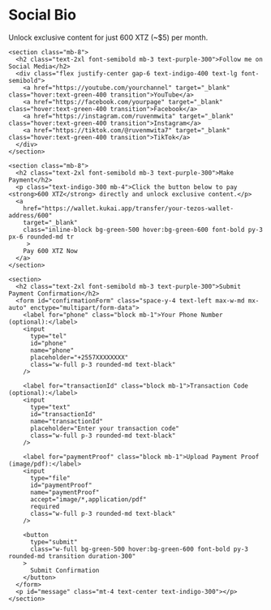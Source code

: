 <!DOCTYPE html>
<html lang="en" >
<head>
  <meta charset="UTF-8" />
  <meta name="viewport" content="width=device-width, initial-scale=1" />
  <title>Social Bio - Exclusive Content Access</title>
  <link href="https://cdn.jsdelivr.net/npm/tailwindcss@2.2.19/dist/tailwind.min.css" rel="stylesheet" />
</head>
<body class="bg-gradient-to-r from-indigo-900 via-purple-900 to-pink-900 min-h-screen flex items-center justify-center p-6 text-white">
  <main class="bg-gray-900 bg-opacity-90 rounded-xl shadow-xl max-w-lg w-full p-8 text-center">
    <h1 class="text-5xl font-extrabold mb-4 tracking-wide">Social Bio</h1>
    <p class="mb-6 text-indigo-300 text-lg">Unlock exclusive content for just <span class="font-bold text-green-400">600 XTZ (~$5)</span> per month.</p>

    <section class="mb-8">
      <h2 class="text-2xl font-semibold mb-3 text-purple-300">Follow me on Social Media</h2>
      <div class="flex justify-center gap-6 text-indigo-400 text-lg font-semibold">
        <a href="https://youtube.com/yourchannel" target="_blank" class="hover:text-green-400 transition">YouTube</a>
        <a href="https://facebook.com/yourpage" target="_blank" class="hover:text-green-400 transition">Facebook</a>
        <a href="https://instagram.com/ruvenmwita" target="_blank" class="hover:text-green-400 transition">Instagram</a>
        <a href="https://tiktok.com/@ruvenmwita7" target="_blank" class="hover:text-green-400 transition">TikTok</a>
      </div>
    </section>

    <section class="mb-8">
      <h2 class="text-2xl font-semibold mb-3 text-purple-300">Make Payment</h2>
      <p class="text-indigo-300 mb-4">Click the button below to pay <strong>600 XTZ</strong> directly and unlock exclusive content.</p>
      <a 
        href="https://wallet.kukai.app/transfer/your-tezos-wallet-address/600" 
        target="_blank"
        class="inline-block bg-green-500 hover:bg-green-600 font-bold py-3 px-6 rounded-md tr
         >
        Pay 600 XTZ Now
      </a>
    </section>

    <section>
      <h2 class="text-2xl font-semibold mb-3 text-purple-300">Submit Payment Confirmation</h2>
      <form id="confirmationForm" class="space-y-4 text-left max-w-md mx-auto" enctype="multipart/form-data">
        <label for="phone" class="block mb-1">Your Phone Number (optional):</label>
        <input
          type="tel"
          id="phone"
          name="phone"
          placeholder="+2557XXXXXXXX"
          class="w-full p-3 rounded-md text-black"
        />

        <label for="transactionId" class="block mb-1">Transaction Code (optional):</label>
        <input
          type="text"
          id="transactionId"
          name="transactionId"
          placeholder="Enter your transaction code"
          class="w-full p-3 rounded-md text-black"
        />

        <label for="paymentProof" class="block mb-1">Upload Payment Proof (image/pdf):</label>
        <input
          type="file"
          id="paymentProof"
          name="paymentProof"
          accept="image/*,application/pdf"
          required
          class="w-full p-3 rounded-md text-black"
        />

        <button
          type="submit"
          class="w-full bg-green-500 hover:bg-green-600 font-bold py-3 rounded-md transition duration-300"
        >
          Submit Confirmation
        </button>
      </form>
      <p id="message" class="mt-4 text-center text-indigo-300"></p>
    </section>
  </main>

  <script>
    const form = document.getElementById('confirmationForm');
    const message = document.getElementById('message');

    form.addEventListener('submit', e => {
      e.preventDefault();

      // Check if file is selected
      const fileInput = form.paymentProof;
      if (!fileInput.files.length) {
        message.textContent = 'Please upload your payment proof file.';
        return;
      }

      message.textContent = 'Submitting your payment confirmation...';

      // Simulate upload delay
      setTimeout(() => {
        message.textContent = 'Thank you! Your payment confirmation has been received. We will verify shortly.';
        form.reset();
      }, 1500);
    });
    const express = require('express');
const multer = require('multer');
const upload = multer({ dest: 'uploads/' });
const app = express();

app.post('/upload-payment-proof', upload.single('paymentProof'), (req, res) => {
  console.log('File info:', req.file);
  console.log('Other fields:', req.body);
  res.json({ message: 'Upload successful!' });
});

app.listen(3000, () => console.log('Server running on port 3000'));

<form
  id="confirmationForm"
  action="/upload-payment-proof"
  method="POST"
  enctype="multipart/form-data"
>

  </script>
</body>
</html>
